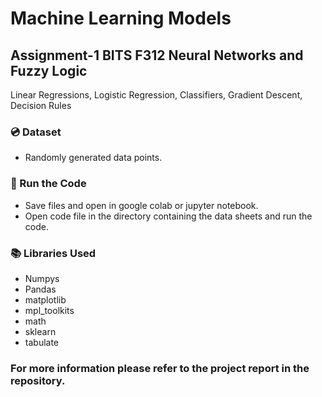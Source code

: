 # Machine Learning Models
## Assignment-1 BITS F312 Neural Networks and Fuzzy Logic

Linear Regressions, Logistic Regression, Classifiers, Gradient Descent, Decision Rules

### :cd: Dataset
* Randomly generated data points.

### :key: Run the Code
* Save files and open in google colab or jupyter notebook.
* Open code file in the directory containing the data sheets and run the code.

### :books: Libraries Used
* Numpys
* Pandas
* matplotlib
* mpl_toolkits
* math
* sklearn
* tabulate

### For more information please refer to the project report in the repository. 


